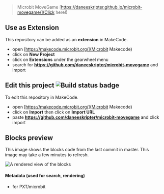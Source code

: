 
> Microbit MoveGame [https://daneeskripter.github.io/microbit-movegame/](Click here!)

## Use as Extension

This repository can be added as an **extension** in MakeCode.

* open [https://makecode.microbit.org/](Microbit Makecode)
* click on **New Project**
* click on **Extensions** under the gearwheel menu
* search for **https://github.com/daneeskripter/microbit-movegame** and import

## Edit this project ![Build status badge](https://github.com/daneeskripter/microbit-movegame/workflows/MakeCode/badge.svg)

To edit this repository in MakeCode.

* open [https://makecode.microbit.org/](Microbit Makecode)
* click on **Import** then click on **Import URL**
* paste **https://github.com/daneeskripter/microbit-movegame** and click import

## Blocks preview

This image shows the blocks code from the last commit in master.
This image may take a few minutes to refresh.

![A rendered view of the blocks](https://github.com/daneeskripter/microbit-movegame/raw/master/.github/makecode/blocks.png)

#### Metadata (used for search, rendering)

* for PXT/microbit
<script src="https://makecode.com/gh-pages-embed.js"></script><script>makeCodeRender("{{ site.makecode.home_url }}", "{{ site.github.owner_name }}/{{ site.github.repository_name }}");</script>
